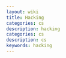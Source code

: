 ```yaml
---
layout: wiki
title: Hacking
categories: cs
description: hacking
categories: cs
description: cs
keywords: hacking
---
```

